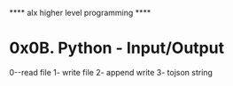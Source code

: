 **** alx higher level programming ****
# 0x0B. Python - Input/Output

0--read file
1- write file
2- append write
3- tojson string